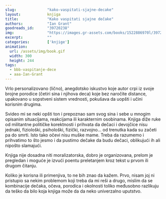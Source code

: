```yaml
---
slug:              "kako-vaspitati-sjajne-decake"
layout:            knjiga
title:             "Kako vaspitati sjajne dečake"
authors:           "Ian Grant"
goodreads_id:      "39720238"
img:               "https://images.gr-assets.com/books/1522886970l/39720238.jpg"
excerpt:           ""
categories:        ['knjige']
animation:
  url: /assets/img/book.gif
  width: 300
  height: 244
tags:
  - bbb-vaspitanje-dece
  - aaa-Ian-Grant
---
```


Vrlo personalizovano (lično), anegdotsko iskustvo koje autor crpi iz svoje brojne porodice (četiri sina i njihova deca) 
koje bez naročite distance, upakovano u sopstveni sistem vrednosti, pokušava da uopšti i učini korisnim drugima.

Svideo mi se neki opšti ton i prepoznao sam svog sina i sebe u mnogim opisanim situacijama, reakcijama ili karakternim 
osobinama. Knjiga diže ruke od militantne političke korektnosti i prihvata da dečaci i devojčice nisu jednaki, 
fiziološki, psihološki, fizički, razvojno... od trenutka kada su začeti pa do smrti. Isto tako očevi nisu muške mame. 
Treba da razumemo i prihvatimo to što jesmo i da pustimo dečake da budu dečaci, oblikujući ih ali nipošto slamajući.

Knjiga nije dosadna niti moralizatorska, dobro je organizovana, prelom je pregledan i moguće je izvući poentu 
preletanjem kroz tekst u prvom ili drugom čitanju.

Koliko je korisna ili primenjiva, to ne bih znao da kažem. Prvo, nisam joj ni pristupio sa nekim problemom koji treba 
da mi reši a drugo, mislim da se kombinacije dečaka, očeva, porodica i okolnosti toliko međusobno razlikuju da teško da 
bilo koja knjiga može da da neko univerzalno uputstvo. 